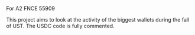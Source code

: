 For A2 FNCE 55909

This project aims to look at the activity of the biggest wallets during the fall of UST. The USDC code is fully commented.